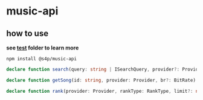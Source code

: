 # music-api

## how to use

**see [test](https://github.com/xinshangshangxin/music/tree/api/test) folder to learn more**

`npm install @s4p/music-api`

```ts
declare function search(query: string | ISearchQuery, provider?: Provider | Provider[]): Promise<ISearchItem[]>;

declare function getSong(id: string, provider: Provider, br?: BitRate): Promise<ISong>;

declare function rank(provider: Provider, rankType: RankType, limit?: number, skip?: number): Promise<ISearchItem[]>;
```
